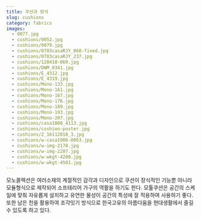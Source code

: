 ```yaml
---
title: 쿠션과 방석
slug: cushions
category: fabrics
images:
  - 0077.jpg
  - cushions/0052.jpg
  - cushions/0079.jpg
  - cushions/0703casaRJY_068-fixed.jpg
  - cushions/0703casaRJY_237.jpg
  - cushions/120418-060.jpg
  - cushions/DWM_0341.jpg
  - cushions/E_4312.jpg
  - cushions/E_4319.jpg
  - cushions/Mono-133.jpg
  - cushions/Mono-161.jpg
  - cushions/Mono-167.jpg
  - cushions/Mono-176.jpg
  - cushions/Mono-189.jpg
  - cushions/Mono-193.jpg
  - cushions/Mono-207.jpg
  - cushions/casa1808_4113.jpg
  - cushions/cushion-poster.jpg
  - cushions/Z_16112018_3.jpg
  - cushions/w-casa1906-0063.jpg
  - cushions/w-img-2170.jpg
  - cushions/w-img-2207.jpg
  - cushions/w-wkgt-4280.jpg
  - cushions/w-wkgt-4581.jpg
---
```


모노콜렉션은 여러소재의 계절적인 감각과 디자인으로 쿠션이 장식적인 기능뿐 아니라 모듈형식으로 제작되어 소프테리어 가구의 역활을 하기도 한다. 모튤쿠션은 공간의 스케일에 맞춰 자유롭게 설치하고 유연한 물성이 공간의 특성에 잘 적용하여 사용하기 좋다. 또한 남은 천을 활용하여 조각잇기 방식으로 한국고유의 아름다움을 현대생활에서 즐길 수 있도록 하고 있다.
